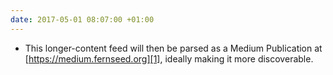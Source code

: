 ```yaml
---
date: 2017-05-01 08:07:00 +01:00
---
```


- This longer-content feed will then be parsed as a Medium Publication at [https://medium.fernseed.org][1], ideally making it more discoverable.

[1]:	https://medium.fernseed.org